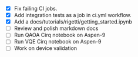 * [X] Fix failing CI jobs.
* [X] Add integration tests as a job in ci.yml workflow.
* [X] Add a docs/tutorials/rigetti/getting_started.ipynb
* [ ] Review and polish markdown docs
* [ ] Run QAOA Cirq notebook on Aspen-9
* [ ] Run VQE Cirq notebook on Aspen-9
* [ ] Work on device validation